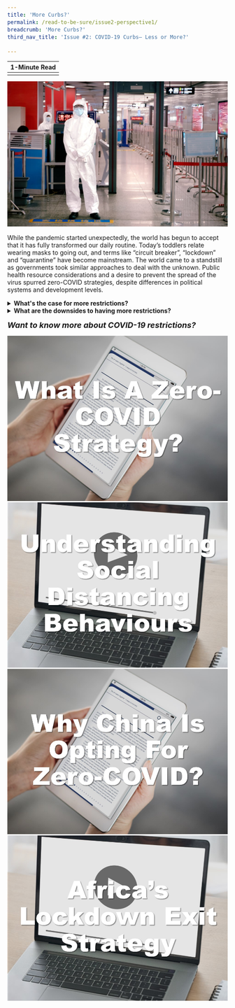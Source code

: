 ```yaml
---
title: 'More Curbs?'
permalink: /read-to-be-sure/issue2-perspective1/
breadcrumb: 'More Curbs?'
third_nav_title: 'Issue #2: COVID-19 Curbs— Less or More?'

---
```


| **1-Minute Read** |
| :---------------: |
|                   |

![](../images/rtbs2-perspective1-notext.jpg)

While the pandemic started unexpectedly, the world has begun to accept that it has fully transformed our daily routine. Today’s toddlers relate wearing masks to going out, and terms like “circuit breaker”, “lockdown” and “quarantine” have become mainstream. The world came to a standstill as governments took similar approaches to deal with the unknown. Public health resource considerations and a desire to prevent the spread of the virus spurred zero-COVID strategies, despite differences in political systems and development levels. 

<details> <summary><b>What's the case for more restrictions?</b></summary>
<p>
Countries such as Australia, China, Hong Kong, Macau, New Zealand, Singapore, Taiwan and Vietnam backed policies aimed at <a href="https://www.eiu.com/n/asias-transition-away-from-zero-covid/">eliminating COVID‑19</a> through strict containment measures, extensive testing, contact tracing and firm international border controls. Such efforts strived to curb the spread of the virus.</p>
<p>While today most of the world expects COVID-19 to become <a href="https://www.nature.com/articles/d41586-021-00396-2">endemic</a>, <a href="https://www.straitstimes.com/asia/east-asia/china-is-more-dedicated-than-ever-to-covid-19-zero-as-it-battles-delta">China</a> continues to maintain this approach. <a href="https://research.nus.edu.sg/eai/wp-content/uploads/sites/2/2020/06/EAIBB-No.-1535-Life_political-opinions_COVID-19-lockdown-Chengdu-n-Wuhan-2.pdf">Public support</a> for the zero-COVID approach in China appears strong, possibly due to the <a href="https://www.frontiersin.org/articles/10.3389/fpsyg.2021.694988/full">social stigma and discrimination</a> of those who contract COVID-19. A study even estimates that China would have to cope with over <a href="https://www.straitstimes.com/asia/east-asia/china-study-warns-of-colossal-covid-19-outbreak-if-it-opens-up-like-us-france">600,000 cases a day</a> if travel restrictions are lifted, highlighting China’s argument that its approach is one driven by necessity.
</details>



<details>    <summary><b>What are the downsides to having more restrictions?</b></summary>
<p><br>Countries fear <a href="https://www.theguardian.com/world/2021/oct/30/people-are-starting-to-wane-china-zero-covid-policy-takes-toll">being left behind</a> in social and economic pursuits as the zero-tolerance strategy has a significant impact on work and life for millions of people.</p> 
<p><a href="https://www.straitstimes.com/singapore/health/moving-from-covid-19-pandemic-to-endemic">Singapore</a>, <a href="https://www.economist.com/china/2021/10/16/how-long-can-chinas-zero-covid-policy-last">Australia, New Zealand</a> and <a href="https://theconversation.com/zero-covid-worked-for-some-countries-but-high-vaccine-coverage-is-now-key-169327">Vietnam</a>, for example, have shifted their prior zero-COVID policy approach as scientists expect that COVID-19 will become endemic over time – meaning that it will continue to circulate within pockets of the <a href="https://www.nature.com/articles/d41586-021-00396-2">global population</a> for years to come.</p> 
<p>73% of the respondents of a <a href="https://www.iata.org/en/pressroom/2021-releases/2021-10-05-01/">survey</a> conducted by the International Air Transport Association reported that their quality of life was suffering due to travel restrictions. They had missed many “family moments, personal development opportunities and business priorities.” <img src="../images/rtbs2-perspective2-notext.jpg"></p>
</details>



***<font size=4>Want to know more about COVID-19 restrictions?</font>***

<div>
<div class="row is-multiline">
    <div class="col is-one-quarter-desktop is-half-tablet">
<a href="https://www.isglobal.org/en_GB/-/-que-es-una-estrategia-de-COVID-cero-y-como-puede-ayudarnos-a-minimizar-el-impacto-de-la-pandemia- " target="_blank"><img src="../images/rtbs2-perspective1-read1.jpg" alt="What is a zero-COVID strategy and how can it help us minimise the impact of the pandemic?"></a>
</div>
    <div class="col is-one-quarter-desktop is-half-tablet">
<a href="https://www.youtube.com/watch?v=oyueyJtKnnI" target="_blank"><img src="../images/rtbs2-perspective1-watch1.jpg" alt="Understanding social distancing behaviours"></a>
</div>
    <div class="col is-one-quarter-desktop is-half-tablet">
<a href="https://www.bbc.com/news/world-asia-china-59257496" target="_blank"><img src="../images/rtbs2-perspective1-read2.jpg" alt="image 4"></a>
</div>
    <div class="col is-one-quarter-desktop is-half-tablet">
<a href="https://www.youtube.com/watch?v=5VJJ4hRMqlk" target="_blank"><img src="../images/rtbs2-perspective1-watch2.jpg" alt="Africa’s lockdown exit strategy, the debate"></a>
</div>
</div>	
</div>











